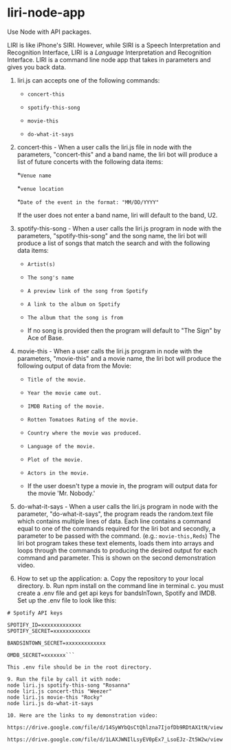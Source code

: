 
# liri-node-app

Use Node with API packages.

LIRI is like iPhone's SIRI. However, while SIRI is a Speech Interpretation and Recognition Interface, LIRI is a _Language_ Interpretation and Recognition Interface. LIRI is a command line node app that takes in parameters and gives you back data.

1. liri.js can accepts one of the following commands:

   * `concert-this`

   * `spotify-this-song`

   * `movie-this`

   * `do-what-it-says`

2. concert-this -
  When a user calls the liri.js file in node with the parameters, "concert-this" and a band name, the liri bot will produce a list of future concerts with the following data items:
  
    *`Venue name`

    *`venue location`

    *`Date of the event in the format: "MM/DD/YYYY"`

    If the user does not enter a band name, liri will default to the band, U2.

3. spotify-this-song -
  When a user calls the liri.js program in node with the parameters, "spotify-this-song" and the song name, the liri bot will produce a list of songs that match the search and with the following data items:

     * `Artist(s)`

     * `The song's name`

     * `A preview link of the song from Spotify`

     * `A link to the album on Spotify`

     * `The album that the song is from`

     * If no song is provided then the program will default to "The Sign" by Ace of Base.

4. movie-this -
  When a user calls the liri.js program in node with the parameters, "movie-this" and a movie name, the liri bot will produce the following output of data from the Movie:

    * `Title of the movie.`

    * `Year the movie came out.`

    * `IMDB Rating of the movie.`

    * `Rotten Tomatoes Rating of the movie.`

    * `Country where the movie was produced.`

    * `Language of the movie.`

    * `Plot of the movie.`

    * `Actors in the movie.`

    * If the user doesn't type a movie in, the program will output data for the movie 'Mr. Nobody.'

5. do-what-it-says -
  When a user calls the liri.js program in node with the parameter, "do-what-it-says", the program reads the random.text file which contains multiple lines of data.  Each line contains a command equal to one of the commands required for the liri bot and secondly, a parameter to be passed with the command.  (e.g.:  `movie-this,Reds`)  The liri bot program takes these text elements, loads them into arrays and loops through the commands to producing the desired output for each command and parameter.  This is shown on the second demonstration video.  

6. How to set up the application:
  a. Copy the repository to your local directory.
  b. Run npm install on the command line in terminal
  c. you must create a .env file and get api keys for bandsInTown, Spotify and IMDB.  Set up the .env file to look like this:

  ``` 
# Spotify API keys

SPOTIFY_ID=xxxxxxxxxxxxx
SPOTIFY_SECRET=xxxxxxxxxxxx

BANDSINTOWN_SECRET=xxxxxxxxxxxxx

OMDB_SECRET=xxxxxxx```

This .env file should be in the root directory.

9. Run the file by call it with node:
node liri.js spotify-this-song "Rosanna"
node liri.js concert-this "Weezer"
node liri.js movie-this "Rocky"
node liri.js do-what-it-says

10. Here are the links to my demonstration video:

  https://drive.google.com/file/d/14SyWYbQsCtQhlzna7IjofDb9RDtAX1tN/view

  https://drive.google.com/file/d/1LAXJWNIlLsyEV0pEx7_LsoEJz-Zt5W2w/view